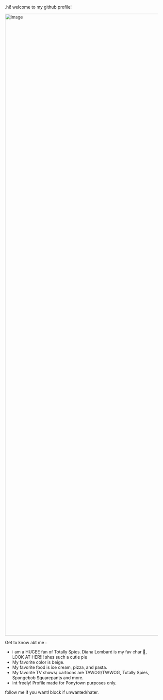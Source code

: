 .hi! 
welcome to my github profile!

 
<img width="1536" height="2048" alt="Image" src="https://github.com/user-attachments/assets/c8879fe4-4de4-425e-8fd6-2872a21a58ab" />

Get to know abt me :
- i am a HUGEE fan of Totally Spies. Diana Lombard is my fav char 💖, LOOK AT HER!!! shes such a cutie pie
- My favorite color is beige.
- My favorite food is ice cream, pizza, and pasta.
- My favorite TV shows/ cartoons are TAWOG/TWWOG, Totally Spies, Spongebob Squarepants and more.
- Int freely! Profile made for Ponytown purposes only.

 follow me if you want! block if unwanted/hater. 
